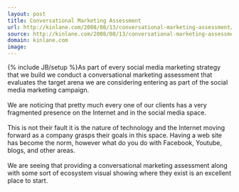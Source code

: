 ```yaml
---
layout: post
title: Conversational Marketing Assessment
url: http://kinlane.com/2008/08/13/conversational-marketing-assessment/
source: http://kinlane.com/2008/08/13/conversational-marketing-assessment/
domain: kinlane.com
image: 
---
```

{% include JB/setup %}As part of every social media marketing strategy that we build we conduct a conversational marketing assessment that evaluates the target arena we are considering entering as part of the social media marketing campaign.<br />
<br />
We are noticing that pretty much every one of our clients has a very fragmented presence on the Internet and in the social media space.<br />
<br />
This is not their fault it is the nature of technology and the Internet moving forward as a company grasps their goals in this space. Having a web site has become the norm, however what do you do with Facebook, Youtube, blogs, and other areas.<br />
<br />
We are seeing that providing a conversational marketing assessment along with some sort of ecosystem visual showing where they exist is an excellent place to start.